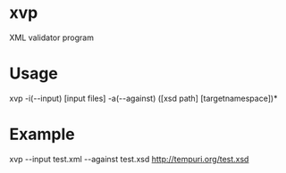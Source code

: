 # xvp
XML validator program

# Usage
xvp -i(--input) [input files] -a(--against) ([xsd path] [targetnamespace])*

# Example
xvp --input test.xml --against test.xsd http://tempuri.org/test.xsd
